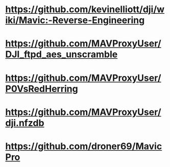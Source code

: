 # https://github.com/kevinelliott/dji/wiki/Mavic:-Reverse-Engineering
# https://github.com/MAVProxyUser/DJI_ftpd_aes_unscramble
# https://github.com/MAVProxyUser/P0VsRedHerring
# https://github.com/MAVProxyUser/dji.nfzdb
# https://github.com/droner69/MavicPro
